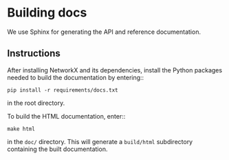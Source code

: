 # Building docs

We use Sphinx for generating the API and reference documentation.

## Instructions

After installing NetworkX and its dependencies, install the Python
packages needed to build the documentation by entering::

    pip install -r requirements/docs.txt

in the root directory.

To build the HTML documentation, enter::

    make html

in the ``doc/`` directory.  This will generate a ``build/html`` subdirectory
containing the built documentation.
